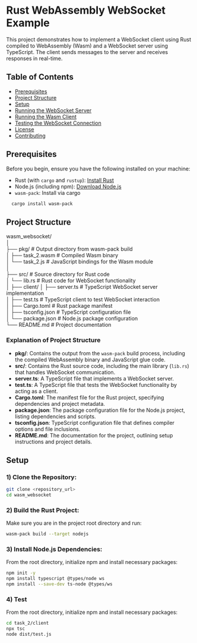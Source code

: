# Rust WebAssembly WebSocket Example

This project demonstrates how to implement a WebSocket client using Rust compiled to WebAssembly (Wasm) and a WebSocket server using TypeScript. The client sends messages to the server and receives responses in real-time.

## Table of Contents

- [Prerequisites](#prerequisites)
- [Project Structure](#project-structure)
- [Setup](#setup)
- [Running the WebSocket Server](#running-the-websocket-server)
- [Running the Wasm Client](#running-the-wasm-client)
- [Testing the WebSocket Connection](#testing-the-websocket-connection)
- [License](#license)
- [Contributing](#contributing)

## Prerequisites

Before you begin, ensure you have the following installed on your machine:

- Rust (with `cargo` and `rustup`): [Install Rust](https://www.rust-lang.org/tools/install)
- Node.js (including npm): [Download Node.js](https://nodejs.org/)
- `wasm-pack`: Install via cargo
```bash
  cargo install wasm-pack
```

## Project Structure

wasm_websocket/                                                                      <br>
│                                                                                    <br>
├── pkg/                          # Output directory from wasm-pack build            <br>
│   ├── task_2.wasm               # Compiled Wasm binary                             <br>
│   └── task_2.js                 # JavaScript bindings for the Wasm module          <br>
│                                                                                    <br>
├── src/                          # Source directory for Rust code                   <br>
│   └── lib.rs                    # Rust code for WebSocket functionality            <br>
│
├── client/
│   ├── server.ts                 # TypeScript WebSocket server implementation       <br>
│   ├── test.ts                   # TypeScript client to test WebSocket interaction  <br>
│   ├── Cargo.toml                # Rust package manifest                            <br>
│   ├── tsconfig.json             # TypeScript configuration file                    <br>
│   └── package.json              # Node.js package configuration                    <br>
└── README.md                     # Project documentation                            <br>

### Explanation of Project Structure

- **pkg/**: Contains the output from the `wasm-pack` build process, including the compiled WebAssembly binary and JavaScript glue code.
- **src/**: Contains the Rust source code, including the main library (`lib.rs`) that handles WebSocket communication.
- **server.ts**: A TypeScript file that implements a WebSocket server.
- **test.ts**: A TypeScript file that tests the WebSocket functionality by acting as a client.
- **Cargo.toml**: The manifest file for the Rust project, specifying dependencies and project metadata.
- **package.json**: The package configuration file for the Node.js project, listing dependencies and scripts.
- **tsconfig.json**: TypeScript configuration file that defines compiler options and file inclusions.
- **README.md**: The documentation for the project, outlining setup instructions and project details.

## Setup


### 1) Clone the Repository:

```bash
git clone <repository_url>
cd wasm_websocket
```

### 2) Build the Rust Project:
Make sure you are in the project root directory and run:
```bash
wasm-pack build --target nodejs
```

### 3) Install Node.js Dependencies:
From the root directory, initialize npm and install necessary packages:
```bash
npm init -y
npm install typescript @types/node ws
npm install --save-dev ts-node @types/ws
```

### 4) Test
From the root directory, initialize npm and install necessary packages:
```bash
cd task_2/client
npx tsc
node dist/test.js
```
